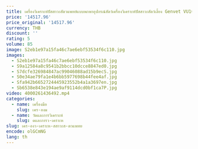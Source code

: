 ```yaml
---
title: เครื่องวิเคราะห์ปัสสาวะสัตวแพทย์แบบพกพาอุปกรณ์สัตว์เครื่องวิเคราะห์ปัสสาวะสัตว์เลี้ยง Genvet VU10
price: '14517.96'
price_original: '14517.96'
currency: THB
discount: ''
rating: 5
volume: 85
image: S2eb1e97a15fa46c7ae6ebf53534f6c110.jpg
images:
  - S2eb1e97a15fa46c7ae6ebf53534f6c110.jpg
  - S9a12584a8c9541b2bbcc10dcce8847ed0.jpg
  - S7dcfe326984847ac99046088ad15b9ecS.jpg
  - S0e34ae79fa1e4b6bb5977698b44fee4af.jpg
  - Sfa942b6652724445923552b4a1a3697en.jpg
  - Sb6538e843e194ae9af9114dcd0bf1ca7P.jpg
video: 4000261436492.mp4
categories:
  - name: เครื่องมือ
    slug: เคร-องม
  - name: วัดและการวิเคราะห์
    slug: ดและการว-เคราะห
slug: เคร-องว-เคราะห-สสาวะส-ตวแพทย
encode: olGCmNG
lang: th
---
```

  